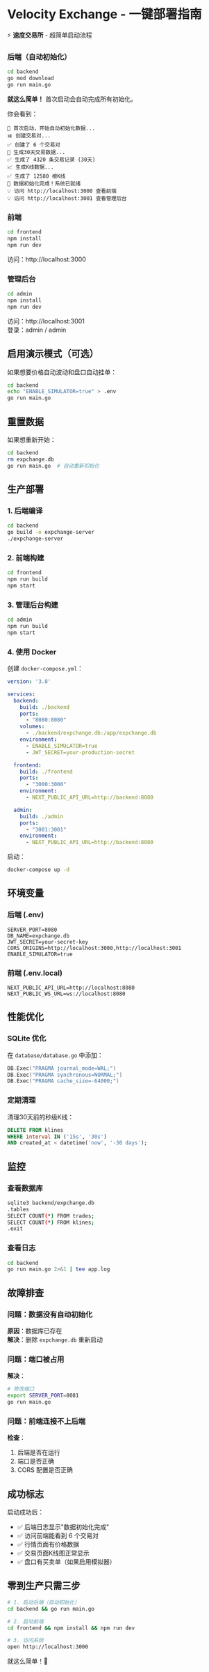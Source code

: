 # Velocity Exchange - 一键部署指南

⚡ **速度交易所** - 超简单启动流程

### 后端（自动初始化）

```bash
cd backend
go mod download
go run main.go
```

**就这么简单！** 首次启动会自动完成所有初始化。

你会看到：
```
🚀 首次启动，开始自动初始化数据...
📊 创建交易对...
✅ 创建了 6 个交易对
💱 生成30天交易数据...
✅ 生成了 4320 条交易记录 (30天)
📈 生成K线数据...
✅ 生成了 12580 根K线
🎉 数据初始化完成！系统已就绪
💡 访问 http://localhost:3000 查看前端
💡 访问 http://localhost:3001 查看管理后台
```

### 前端

```bash
cd frontend
npm install
npm run dev
```

访问：http://localhost:3000

### 管理后台

```bash
cd admin
npm install
npm run dev
```

访问：http://localhost:3001  
登录：admin / admin

## 启用演示模式（可选）

如果想要价格自动波动和盘口自动挂单：

```bash
cd backend
echo "ENABLE_SIMULATOR=true" > .env
go run main.go
```

## 重置数据

如果想重新开始：

```bash
cd backend
rm expchange.db
go run main.go  # 自动重新初始化
```

## 生产部署

### 1. 后端编译

```bash
cd backend
go build -o expchange-server
./expchange-server
```

### 2. 前端构建

```bash
cd frontend
npm run build
npm start
```

### 3. 管理后台构建

```bash
cd admin
npm run build
npm start
```

### 4. 使用 Docker

创建 `docker-compose.yml`：

```yaml
version: '3.8'

services:
  backend:
    build: ./backend
    ports:
      - "8080:8080"
    volumes:
      - ./backend/expchange.db:/app/expchange.db
    environment:
      - ENABLE_SIMULATOR=true
      - JWT_SECRET=your-production-secret

  frontend:
    build: ./frontend
    ports:
      - "3000:3000"
    environment:
      - NEXT_PUBLIC_API_URL=http://backend:8080

  admin:
    build: ./admin
    ports:
      - "3001:3001"
    environment:
      - NEXT_PUBLIC_API_URL=http://backend:8080
```

启动：
```bash
docker-compose up -d
```

## 环境变量

### 后端 (.env)
```env
SERVER_PORT=8080
DB_NAME=expchange.db
JWT_SECRET=your-secret-key
CORS_ORIGINS=http://localhost:3000,http://localhost:3001
ENABLE_SIMULATOR=true
```

### 前端 (.env.local)
```env
NEXT_PUBLIC_API_URL=http://localhost:8080
NEXT_PUBLIC_WS_URL=ws://localhost:8080
```

## 性能优化

### SQLite 优化
在 `database/database.go` 中添加：

```go
DB.Exec("PRAGMA journal_mode=WAL;")
DB.Exec("PRAGMA synchronous=NORMAL;")
DB.Exec("PRAGMA cache_size=-64000;")
```

### 定期清理
清理30天前的秒级K线：

```sql
DELETE FROM klines 
WHERE interval IN ('15s', '30s') 
AND created_at < datetime('now', '-30 days');
```

## 监控

### 查看数据库
```bash
sqlite3 backend/expchange.db
.tables
SELECT COUNT(*) FROM trades;
SELECT COUNT(*) FROM klines;
.exit
```

### 查看日志
```bash
cd backend
go run main.go 2>&1 | tee app.log
```

## 故障排查

### 问题：数据没有自动初始化
**原因**：数据库已存在  
**解决**：删除 `expchange.db` 重新启动

### 问题：端口被占用
**解决**：
```bash
# 修改端口
export SERVER_PORT=8081
go run main.go
```

### 问题：前端连接不上后端
**检查**：
1. 后端是否在运行
2. 端口是否正确
3. CORS 配置是否正确

## 成功标志

启动成功后：
- ✅ 后端日志显示"数据初始化完成"
- ✅ 访问前端能看到 6 个交易对
- ✅ 行情页面有价格数据
- ✅ 交易页面K线图正常显示
- ✅ 盘口有买卖单（如果启用模拟器）

## 零到生产只需三步

```bash
# 1. 启动后端（自动初始化）
cd backend && go run main.go

# 2. 启动前端
cd frontend && npm install && npm run dev

# 3. 访问系统
open http://localhost:3000
```

就这么简单！🚀

